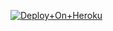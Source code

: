 



[![Deploy+On+Heroku](https://www.herokucdn.com/deploy/button.svg)](https://dashboard.heroku.com/new?template=https://github.com/ALEX665ES/AnshikaMusic)
